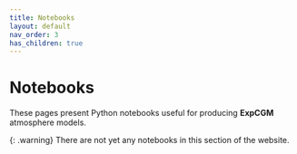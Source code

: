 ```yaml
---
title: Notebooks
layout: default
nav_order: 3
has_children: true
---
```


# Notebooks

These pages present Python notebooks useful for producing **ExpCGM** atmosphere models.

{: .warning}
There are not yet any notebooks in this section of the website.
